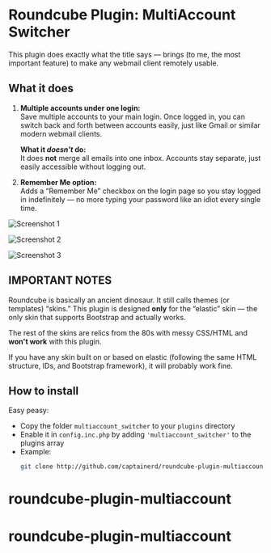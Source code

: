 # Roundcube Plugin: MultiAccount Switcher

This plugin does exactly what the title says — brings (to me, the most important feature) to make any webmail client remotely usable.

## What it does

1. **Multiple accounts under one login:**  
   Save multiple accounts to your main login. Once logged in, you can switch back and forth between accounts easily, just like Gmail or similar modern webmail clients.

   **What it *doesn't* do:**  
   It does **not** merge all emails into one inbox. Accounts stay separate, just easily accessible without logging out.

2. **Remember Me option:**  
   Adds a “Remember Me” checkbox on the login page so you stay logged in indefinitely — no more typing your password like an idiot every single time.

![Screenshot 1](https://i.imgur.com/A6ALEBy.png)

![Screenshot 2](https://i.imgur.com/WamnzeJ.png)

![Screenshot 3](https://i.imgur.com/1kW0i7B.png)

   
## IMPORTANT NOTES

Roundcube is basically an ancient dinosaur. It still calls themes (or templates) “skins.” This plugin is designed **only** for the “elastic” skin — the only skin that supports Bootstrap and actually works. 

The rest of the skins are relics from the 80s with messy CSS/HTML and **won't work** with this plugin. 

If you have any skin built on or based on elastic (following the same HTML structure, IDs, and Bootstrap framework), it will probably work fine.

## How to install

Easy peasy:  
- Copy the folder `multiaccount_switcher` to your `plugins` directory  
- Enable it in `config.inc.php` by adding `'multiaccount_switcher'` to the plugins array  
- Example:  
  ```bash
  git clone http://github.com/captainerd/roundcube-plugin-multiaccount plugins/multiaccount_switcher
# roundcube-plugin-multiaccount
# roundcube-plugin-multiaccount
